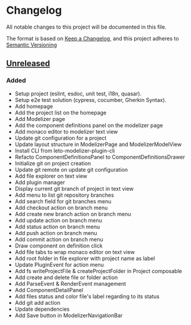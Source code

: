 # Changelog

All notable changes to this project will be documented in this file.

The format is based on [Keep a Changelog](https://keepachangelog.com/en/1.0.0/),
and this project adheres to [Semantic Versioning](https://semver.org/spec/v2.0.0.html)

## [Unreleased]

### Added

- Setup project (eslint, esdoc, unit test, i18n, quasar).
- Setup e2e test solution (cypress, cocumber, Gherkin Syntax).
- Add homepage
- Add the project list on the homepage
- Add Modelizer page
- Add the component definitions panel on the modelizer page
- Add monaco editor to modelizer text view
- Update git configuration for a project
- Update layout structure in ModelizerPage and ModelizerModelView
- Install CLI from leto-modelizer-plugin-cli
- Refacto ComponentDefinitionsPanel to ComponentDefinitionsDrawer
- Initialize git on project creation
- Update git remote on update git configuration
- Add file explorer on text view
- Add plugin manager
- Display current git branch of project in text view
- Add menu to list git repository branches
- Add search field for git branches menu
- Add checkout action on branch menu
- Add create new branch action on branch menu
- Add update action on branch menu
- Add status action on branch menu
- Add push action on branch menu
- Add commit action on branch menu
- Draw component on definition click
- Add file tabs to wrap monaco editor on text view
- Add root folder in file explorer with project name as label
- Update PluginEvent for action menu
- Add fs writeProjectFile & createProjectFolder in Project composable
- Add create and delete file or folder action
- Add ParseEvent & RenderEvent management
- Add ComponentDetailPanel
- Add files status and color file's label regarding to its status
- Add git add action
- Update dependencies
- Add Save button in ModelizerNavigationBar

[unreleased]: https://github.com/ditrit/leto-modelizer/blob/main/changelog.md#unreleased
